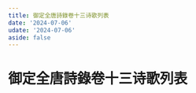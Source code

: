 ```yaml
---
title: 御定全唐詩錄卷十三诗歌列表
date: '2024-07-06'
udate: '2024-07-06'
aside: false
---
```

# 御定全唐詩錄卷十三诗歌列表

<PoemList :list="poems" :authorMap="authorMap" :chapternum="13" />

<script setup>
const chapter = '卷十三';
import poems from '/data/qtsl/卷十三/poems.json'
import authorMap from '/data/qtsl/卷十三/author.json'
</script>
